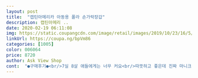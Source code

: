 ```yaml
---
layout: post 
title:  "캡틴아메리카 아동용 폴라 손가락장갑" 
description: 캡틴아메리 ..
date: 2020-02-19 06:11:08 
img: https://static.coupangcdn.com/image/retail/images/2019/10/23/16/5/e61d7cf2-2fd1-4678-a648-41bd73c86595.jpg 
linkUrl: https://coupa.ng/bpVm86 
categories: [1005] 
color: 006064 
price: 8720 
author: Ask View Shop 
cont:  "●구매후기●<br/>7실 8살 애들에게는 너무 커요<br/>따뜻하고 좋은데 진짜 마니크네요<br/>생각보다 사이즈가넘커요!!<br/>제가 껴보니 딱 맞더라고요<br/>7실 8살 애들에게는 너무 커요<br/>따뜻하고 좋은데 진짜 마니크네요<br/>생각보다 사이즈가넘커요!!<br/>제가 껴보니 딱 맞더라고요<br/>" 
---
```


